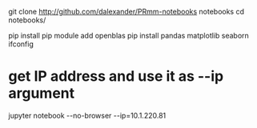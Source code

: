 git clone http://github.com/dalexander/PRmm-notebooks notebooks
cd notebooks/

pip install pip
module add openblas
pip install pandas matplotlib seaborn
ifconfig
# get IP address and use it as --ip argument
jupyter notebook --no-browser --ip=10.1.220.81

